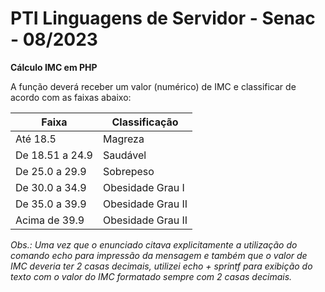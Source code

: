 # PTI Linguagens de Servidor - Senac - 08/2023

**Cálculo IMC em PHP**

A função deverá receber um valor (numérico) de IMC e classificar de acordo com as faixas abaixo:

| Faixa  | Classificação |
| ------ | ------------- |
| Até 18.5 | Magreza |
| De 18.51 a 24.9 | Saudável |
| De 25.0 a 29.9 | Sobrepeso |
| De 30.0 a 34.9 | Obesidade Grau I |
| De 35.0 a 39.9 | Obesidade Grau II |
| Acima de 39.9 | Obesidade Grau II |

*Obs.: Uma vez que o enunciado citava explicitamente a utilização do comando echo para impressão da mensagem e também que o valor de IMC deveria ter 2 casas decimais, utilizei echo + sprintf para exibição do texto com o valor do IMC formatado sempre com 2 casas decimais.*